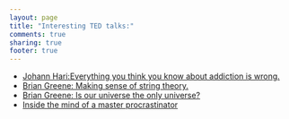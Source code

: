 ```yaml
---
layout: page
title: "Interesting TED talks:"
comments: true
sharing: true
footer: true
---
```



* [Johann Hari:Everything you think you know about addiction is wrong.](http://www.ted.com/talks/johann_hari_everything_you_think_you_know_about_addiction_is_wrong)
* [Brian Greene: Making sense of string theory.](http://www.ted.com/talks/brian_greene_on_string_theory)
* [Brian Greene: Is our universe the only universe?](http://www.ted.com/talks/brian_greene_why_is_our_universe_fine_tuned_for_life)
* [Inside the mind of a master procrastinator](http://www.ted.com/talks/tim_urban_inside_the_mind_of_a_master_procrastinator)
